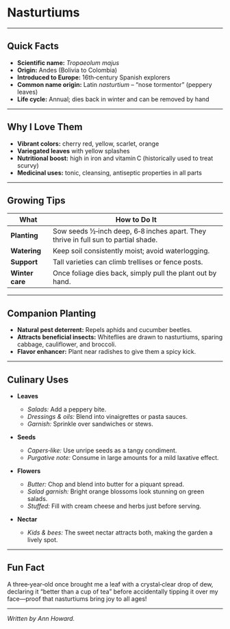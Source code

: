 # Nasturtiums

---

## Quick Facts

- **Scientific name:** *Tropaeolum majus*  
- **Origin:** Andes (Bolivia to Colombia)  
- **Introduced to Europe:** 16th‑century Spanish explorers  
- **Common name origin:** Latin *nasturtium* – “nose tormentor” (peppery leaves)  
- **Life cycle:** Annual; dies back in winter and can be removed by hand  

---

## Why I Love Them

- **Vibrant colors:** cherry red, yellow, scarlet, orange  
- **Variegated leaves** with yellow splashes  
- **Nutritional boost:** high in iron and vitamin C (historically used to treat scurvy)  
- **Medicinal uses:** tonic, cleansing, antiseptic properties in all parts  

---

## Growing Tips

| What | How to Do It |
|------|--------------|
| **Planting** | Sow seeds ½‑inch deep, 6‑8 inches apart. They thrive in full sun to partial shade. |
| **Watering** | Keep soil consistently moist; avoid waterlogging. |
| **Support** | Tall varieties can climb trellises or fence posts. |
| **Winter care** | Once foliage dies back, simply pull the plant out by hand. |

---

## Companion Planting

- **Natural pest deterrent:** Repels aphids and cucumber beetles.  
- **Attracts beneficial insects:** Whiteflies are drawn to nasturtiums, sparing cabbage, cauliflower, and broccoli.  
- **Flavor enhancer:** Plant near radishes to give them a spicy kick.  

---

## Culinary Uses

- **Leaves**  
  - *Salads:* Add a peppery bite.  
  - *Dressings & oils:* Blend into vinaigrettes or pasta sauces.  
  - *Garnish:* Sprinkle over sandwiches or stews.  

- **Seeds**  
  - *Capers‑like:* Use unripe seeds as a tangy condiment.  
  - *Purgative note:* Consume in large amounts for a mild laxative effect.  

- **Flowers**  
  - *Butter:* Chop and blend into butter for a piquant spread.  
  - *Salad garnish:* Bright orange blossoms look stunning on green salads.  
  - *Stuffed:* Fill with cream cheese and herbs just before serving.  

- **Nectar**  
  - *Kids & bees:* The sweet nectar attracts both, making the garden a lively spot.  

---

## Fun Fact

A three‑year‑old once brought me a leaf with a crystal‑clear drop of dew, declaring it “better than a cup of tea” before accidentally tipping it over my face—proof that nasturtiums bring joy to all ages!

---

*Written by Ann Howard.*